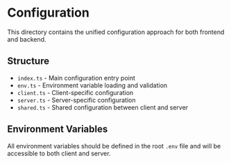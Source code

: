 # Configuration

This directory contains the unified configuration approach for both frontend and backend.

## Structure

- `index.ts` - Main configuration entry point
- `env.ts` - Environment variable loading and validation
- `client.ts` - Client-specific configuration
- `server.ts` - Server-specific configuration
- `shared.ts` - Shared configuration between client and server

## Environment Variables

All environment variables should be defined in the root `.env` file and will be accessible to both client and server.